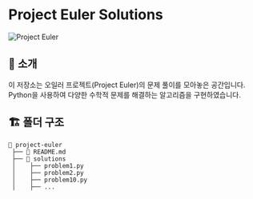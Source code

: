 # Project Euler Solutions

![Project Euler](https://projecteuler.net/themes/logo_default.png)

## 📖 소개
이 저장소는 오일러 프로젝트(Project Euler)의 문제 풀이를 모아놓은 공간입니다.  
Python을 사용하여 다양한 수학적 문제를 해결하는 알고리즘을 구현하였습니다.

## 🏗️ 폴더 구조
```plaintext
📂 project-euler
 ├── 📜 README.md
 ├── 📂 solutions
 │    ├── problem1.py
 │    ├── problem2.py
 │    ├── problem10.py
 │    ├── ...

